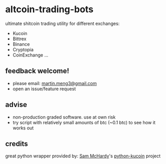 # altcoin-trading-bots
ultimate shitcoin trading utility for different exchanges:
- Kucoin
- Bittrex
- Binance
- Cryptopia
- CoinExchange
    ...

## feedback welcome!
- please email: martin.meng3@gmail.com
- open an issue/feature request

## advise
- non-production graded software. use at own risk
- try script with relatively small amounts of btc (~0.1 btc) to see how it works out

## credits
great python wrapper provided by: [Sam McHardy](https://github.com/sammchardy)'s [python-kucoin](https://github.com/sammchardy/python-kucoin/tree/develop) project
